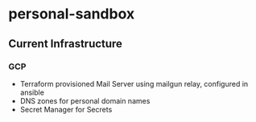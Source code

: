 # personal-sandbox
## Current Infrastructure
### GCP
- Terraform provisioned Mail Server using mailgun relay, configured in ansible
- DNS zones for personal domain names
- Secret Manager for Secrets 
